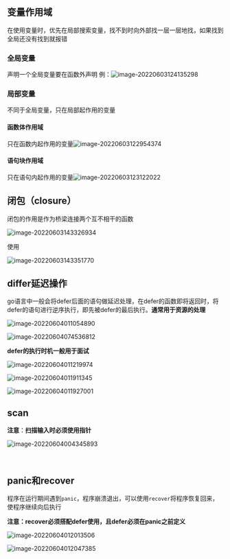 

## 变量作用域

在使用变量时，优先在局部搜索变量，找不到时向外部找一层一层地找，如果找到全局还没有找到就报错

### 全局变量

声明一个全局变量要在函数外声明  例：![image-20220603124135298](C:\Users\88463\Desktop\笔记\image-20220603124135298.png)

### 局部变量

不同于全局变量，只在局部起作用的变量



#### 函数体作用域

只在函数内起作用的变量![image-20220603122954374](C:\Users\88463\Desktop\笔记\image-20220603122954374.png)





#### 语句块作用域

只在语句内起作用的变量![image-20220603123122022](C:\Users\88463\Desktop\笔记\image-20220603123122022.png)

## 闭包（closure）

闭包的作用是作为桥梁连接两个互不相干的函数

![image-20220603143326934](C:\Users\88463\Desktop\笔记\image-20220603143326934.png)



使用

![image-20220603143351770](C:\Users\88463\Desktop\笔记\image-20220603143351770.png)

## differ延迟操作

go语言中一般会将defer后面的语句做延迟处理，在defer的函数即将返回时，将defer的语句进行逆序执行，即先被defer的最后执行。**通常用于资源的处理**

![image-20220604011054890](C:\Users\88463\Desktop\笔记\image-20220604011054890.png)

![image-20220604074536812](C:\Users\88463\Desktop\笔记\image-20220604074536812.png)

**defer的执行时机一般用于面试**

![image-20220604011219974](C:\Users\88463\Desktop\笔记\image-20220604011219974.png)

![image-20220604011911345](C:\Users\88463\Desktop\笔记\image-20220604011911345.png)



![image-20220604011927001](C:\Users\88463\Desktop\笔记\image-20220604011927001.png)



## scan

**注意**：**扫描输入时必须使用指针**

![image-20220604004345893](C:\Users\88463\Desktop\笔记\image-20220604004345893.png)

​	

## panic和recover

程序在运行期间遇到`panic`，程序崩溃退出，可以使用`recover`将程序恢复回来，使程序继续向后执行

**注意：recover必须搭配defer使用，且defer必须在panic之前定义**

![image-20220604012013506](C:\Users\88463\Desktop\笔记\image-20220604012013506.png)

![image-20220604012047385](C:\Users\88463\Desktop\笔记\image-20220604012047385.png)

